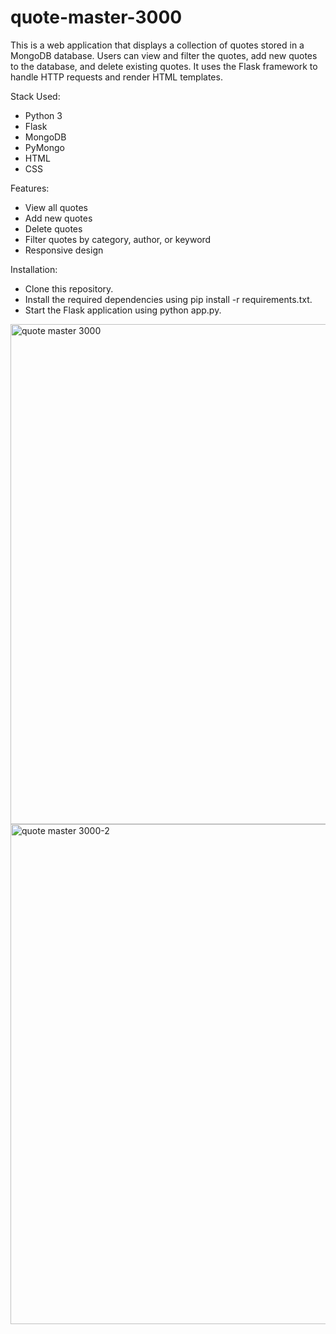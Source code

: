 # quote-master-3000
This  is a web application that displays a collection of quotes stored in a MongoDB database. Users can view and filter the quotes, add new quotes to the database, and delete existing quotes. It uses the Flask framework to handle HTTP requests and render HTML templates.

Stack Used:
- Python 3
- Flask
- MongoDB
- PyMongo
- HTML
- CSS

Features:
- View all quotes
- Add new quotes
- Delete quotes
- Filter quotes by category, author, or keyword
- Responsive design

Installation:
- Clone this repository.
- Install the required dependencies using pip install -r requirements.txt.
- Start the Flask application using python app.py.

<img width="800" alt="quote master 3000" src="https://user-images.githubusercontent.com/34040500/230709086-a2af908f-6e00-44ae-8222-b270a2e8681d.png">
<img width="800" alt="quote master 3000-2" src="https://user-images.githubusercontent.com/34040500/230709095-db571afe-b8c9-4dd1-871e-05aec0e50976.png">
